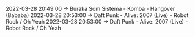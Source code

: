 2022-03-28 20:49:00 -> Buraka Som Sistema - Komba - Hangover (Bababa)
2022-03-28 20:53:00 -> Daft Punk - Alive: 2007 (Live) - Robot Rock / Oh Yeah
2022-03-28 20:53:00 -> Daft Punk - Alive: 2007 (Live) - Robot Rock / Oh Yeah

